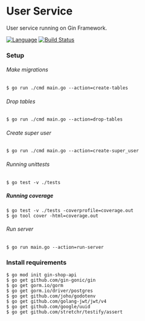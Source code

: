 # User Service

User service running on Gin Framework.

[![Language](https://img.shields.io/badge/language-go-blue.svg)](https://go.dev)
[![Build Status](https://github.com/sartim/gin_user_service/workflows/build/badge.svg)](https://github.com/sartim/gin_user_service/actions/workflows/master.yml)

### Setup

###### Make migrations
    $ go run ./cmd main.go --action=create-tables 

###### Drop tables
    $ go run ./cmd main.go --action=drop-tables 

###### Create super user

    $ go run ./cmd main.go --action=create-super_user 

###### Running unittests

    $ go test -v ./tests

##### Running coverage

    $ go test -v ./tests -coverprofile=coverage.out
    $ go tool cover -html=coverage.out

###### Run server
    $ go run main.go --action=run-server 


### Install requirements
    $ go mod init gin-shop-api
    $ go get github.com/gin-gonic/gin
    $ go get gorm.io/gorm
    $ go get gorm.io/driver/postgres
    $ go get github.com/joho/godotenv
    $ go get github.com/golang-jwt/jwt/v4
    $ go get github.com/google/uuid
    $ go get github.com/stretchr/testify/assert
